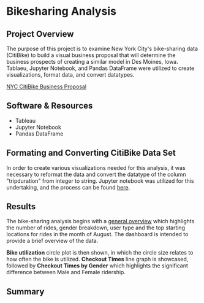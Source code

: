 # Bikesharing Analysis

## Project Overview
The purpose of this project is to examine New York City's bike-sharing data (CitiBike) to build a visual business proposal that will determine the business prospects of creating a similar model in Des Moines, Iowa.  Tablaeu, Jupyter Notebook, and Pandas DataFrame were utilized to create visualizations, format data, and convert datatypes.

[NYC CitiBike Business Proposal](https://public.tableau.com/app/profile/vanessa.aczon/viz/BikesharingAnalysis_16326408649250/CitiBikeAnalysis)

## Software & Resources
- Tableau
- Jupyter Notebook
- Pandas DataFrame

## Formating and Converting CitiBike Data Set
In order to create various visualizations needed for this analysis, it was necessary to reformat the data and convert the datatype of the column "tripduration" from integer to string.  Jupyter notebook was utilized for this undertaking, and the process can be found [here](https://github.com/retroxsky06/bikesharing/blob/main/NYC_CitiBike_Challenge.ipynb).



## Results 
The bike-sharing analysis begins with a [general overview](https://public.tableau.com/app/profile/vanessa.aczon/viz/BikesharingAnalysis_16326408649250/CitiBikeAnalysis?publish=yes) which highlights the number of rides, gender breakdown, user type and the top starting locations for rides in the month of August.  The dashboard is intended to provide a brief overview of the data.

**Bike utilization** circle plot is then shown, in which the circle size relates to how often the bike is utilized. **Checkout Times** line graph is showcased, followed by **Checkout Times by Gender** which highlights the significant difference between Male and Female ridership.

## Summary




